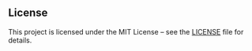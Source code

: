 ## License
This project is licensed under the MIT License – see the [LICENSE](./LICENSE) file for details.
